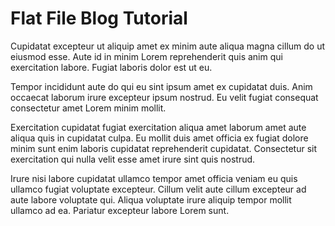 # Flat File Blog Tutorial

Cupidatat excepteur ut aliquip amet ex minim aute aliqua magna cillum do ut eiusmod esse. Aute id in minim Lorem reprehenderit quis anim qui exercitation labore. Fugiat laboris dolor est ut eu.

Tempor incididunt aute do qui eu sint ipsum amet ex cupidatat duis. Anim occaecat laborum irure excepteur ipsum nostrud. Eu velit fugiat consequat consectetur amet Lorem minim mollit.

Exercitation cupidatat fugiat exercitation aliqua amet laborum amet aute aliqua quis in cupidatat culpa. Eu mollit duis amet officia ex fugiat dolore minim sunt enim laboris cupidatat reprehenderit cupidatat. Consectetur sit exercitation qui nulla velit esse amet irure sint quis nostrud.

Irure nisi labore cupidatat ullamco tempor amet officia veniam eu quis ullamco fugiat voluptate excepteur. Cillum velit aute cillum excepteur ad aute labore voluptate qui. Aliqua voluptate irure aliquip tempor mollit ullamco ad ea. Pariatur excepteur labore Lorem sunt.
